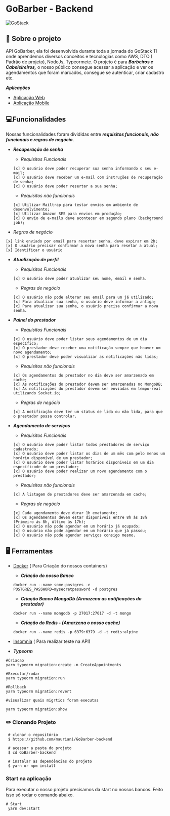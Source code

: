 # GoBarber - Backend

<img alt="GoStack" src="https://storage.googleapis.com/golden-wind/bootcamp-gostack/header-desafios-new.png" />


## 🚀 Sobre o projeto

API GoBarber, ela foi desenvolvida durante toda a jornada do GoStack 11 onde aprendemos diversos conceitos e tecnologias como AWS, DTO ( Padrão de projeto), NodeJs, Typeormetc. O projeto é para ***Barbeiros e Cabeleireiros,*** o nosso público consegue acessar a aplicação e ver os agendamentos que foram marcados, consegue se autenticar, criar cadastro etc.

***Aplicações***

- [Aplicação Web](https://github.com/mauriani/GoBarber-Web)
- [Aplicação Mobile](https://github.com/mauriani/GoBarber-Mobile)

## 💻Funcionalidades

Nossas funcionalidades foram divididas entre ***requisitos funcionais, não funcionais e regras de negócio***.

- ***Recuperação de senha***
    - *Requisitos Funcionais*

    ```tsx
    [x] O usuário deve poder recuperar sua senha informando o seu e-mail;
    [x] O usuário deve receber um e-mail com instruções de recuperação de senha;
    [x] O usuário deve poder resertar a sua senha;
    ```

    - *Requisitos não funcionais*

    ```tsx
    [x] Utilizar Mailtrap para testar envios em ambiente de desenvolvimento;
    [x] Utilizar Amazon SES para envios em produção;
    [x] O envio de e-mails deve acontecer em segundo plano (background job);
    ```

- *Regras de negócio*

```tsx
[x] link enviado por email para resertar senha, deve expirar em 2h;
[x] O usuário precisar confirmar a nova senha para resetar a atual;
[x] Identificar o usuário
```

- ***Atualização de perfil***
    - *Requisitos Funcionais*

    ```tsx
    [x] O usuário deve poder atualizar seu nome, email e senha.
    ```

    - *Regras de negócio*

    ```tsx
    [x] O usuário não pode alterar seu email para um já utilizado;
    [x] Para atualizar sua senha, o usuário deve informar a antiga;
    [x] Para atualizar sua senha, o usuário precisa confirmar a nova senha.
    ```

- ***Painel do prestador***
    - *Requisitos Funcionais*

    ```tsx
    [x] O usuário deve poder listar seus agendamentos de um dia específico;
    [x] O prestador deve receber uma notificação sempre que houver um novo agendamento;
    [x] O prestador deve poder visualizar as notificações não lidas;
    ```

    - *Requisitos não funcionais*

    ```tsx
    [x] Os agendamentos do prestador no dia deve ser amarzenado em cache;
    [x] As notificações do prestador devem ser amarzenadas no MongoDB;
    [x] As notificações do prestador devem ser enviadas em tempo-real utilizando Socket.io;
    ```

    - *Regras de negócio*

    ```tsx
    [x] A notificação deve ter um status de lida ou não lida, para que o prestador possa controlar.
    ```

- ***Agendamento de serviços***
    - *Requisitos Funcionais*

    ```tsx
    [x] O usuário deve poder listar todos prestadores de serviço cadastrado;
    [x] O usuário deve poder listar os dias de um mês com pelo menos um horário disponível de um prestador;
    [x] O usuário deve poder listar horários disponiveis em um dia específicode de um prestador;
    [x] O usuário deve poder realizar um novo agendamento com o prestador;
    ```

    - *Requisitos não funcionais*

    ```tsx
    [x] A listagem de prestadores deve ser amarzenada em cache;
    ```

    - *Regras de negócio*

    ```tsx
    [x] Cada agendamento deve durar 1h exatamente;
    [x] Os agendamentos devem estar disponiveis entre 8h ás 18h (Primeiro ás 8h, último ás 17h);
    [x] O usuário não pode agendar em um horário já ocupado;
    [x] O usuário não pode agendar em um horário que já passou;
    [x] O usuário não pode agendar serviços consigo mesmo.
    ```

## 🖥️ Ferramentas

- [Docker](https://www.notion.so/Instalando-Docker-6290d9994b0b4555a153576a1d97bee2)  ( Para Criação do nossos containers)
    - ***Criação do nosso Banco***

    ```tsx
    docker run --name some-postgres -e POSTGRES_PASSWORD=mysecretpassword -d postgres
    ```

    - ***Criação Banco MongoDb (Armazena as notificações do prestador)***

    ```tsx
    docker run --name mongodb -p 27017:27017 -d -t mongo
    ```

    - ***Criação do Redis - (Amarzena o nosso cache)***

    ```tsx
    docker run --name redis -p 6379:6379 -d -t redis:alpine
    ```

- [Insomnia](https://insomnia.rest/download) ( Para realizar teste na API)

- ***Typeorm***

```tsx
#Criacao
yarn typeorm migration:create -n CreateAppointments

#Executar/rodar
yarn typeorm migration:run

#Rollback
yarn typeorm migration:revert

#visualizar quais migrtios foram executas

yarn typeorm migration:show
```

### ✏️ Clonando Projeto

```
 # clonar o repositório
 $ https://github.com/mauriani/GoBarber-backend

 # acessar a pasta do projeto
 $ cd GoBarber-backend

 # instalar as dependências do projeto
 $ yarn or npm install

```

### Start na aplicação

Para executar o nosso projeto precisamos da start no nossos bancos. Feito isso só rodar o comando abaixo.

```tsx
# Start
 yarn dev:start
```
